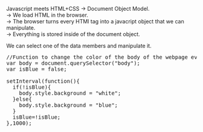 Javascript meets HTML+CSS -> Document Object Model.  
-> We load HTML in the browser.  
-> The browser turns every HTMl tag into a javacript object that we can manipulate.  
-> Everything is stored inside of the document object.  

We can select one of the data members and manipulate it. 
<pre>
//Function to change the color of the body of the webpage every 1 second.
var body = document.querySelector("body");
var isBlue = false;

setInterval(function(){
  if(!isBlue){
    body.style.background = "white";
  }else{
    body.style.background = "blue";
  }
  isBlue=!isBlue;
},1000);
</pre>
